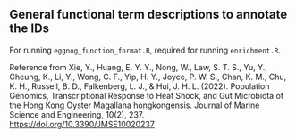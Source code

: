 ## General functional term descriptions to annotate the IDs

For running `eggnog_function_format.R`, required for running `enrichment.R`.

Reference from Xie, Y., Huang, E. Y. Y., Nong, W., Law, S. T. S., Yu, Y., Cheung, K., Li, Y., Wong, C. F., Yip, H. Y., Joyce, P. W. S., Chan, K. M., Chu, K. H., Russell, B. D., Falkenberg, L. J., & Hui, J. H. L. (2022). Population Genomics, Transcriptional Response to Heat Shock, and Gut Microbiota of the Hong Kong Oyster Magallana hongkongensis. Journal of Marine Science and Engineering, 10(2), 237. https://doi.org/10.3390/JMSE10020237
